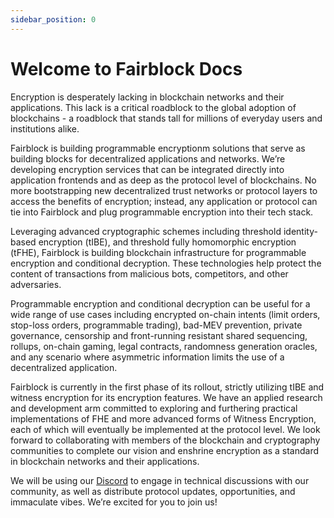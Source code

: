 ```yaml
---
sidebar_position: 0
---
```


# Welcome to Fairblock Docs

Encryption is desperately lacking in blockchain networks and their applications. This lack is a critical roadblock to the global adoption of blockchains - a roadblock that stands tall for millions of everyday users and institutions alike.

Fairblock is building programmable encryptionm solutions that serve as building blocks for decentralized applications and networks. We’re developing encryption services that can be integrated directly into application frontends and as deep as the protocol level of blockchains. No more bootstrapping new decentralized trust networks or protocol layers to access the benefits of encryption; instead, any application or protocol can tie into Fairblock and plug programmable encryption into their tech stack.

Leveraging advanced cryptographic schemes including threshold identity-based encryption (tIBE), and threshold fully homomorphic encryption (tFHE), Fairblock is building blockchain infrastructure for programmable encryption and conditional decryption. These technologies help protect the content of transactions from malicious bots, competitors, and other adversaries.

Programmable encryption and conditional decryption can be useful for a wide range of use cases including encrypted on-chain intents (limit orders, stop-loss orders, programmable trading), bad-MEV prevention, private governance, censorship and front-running resistant shared sequencing, rollups, on-chain gaming, legal contracts, randomness generation oracles, and any scenario where asymmetric information limits the use of a decentralized application.

Fairblock is currently in the first phase of its rollout, strictly utilizing tIBE and witness encryption for its encryption features. We have an applied research and development arm committed to exploring and furthering practical implementations of FHE and more advanced forms of Witness Encryption, each of which will eventually be implemented at the protocol level. We look forward to collaborating with members of the blockchain and cryptography communities to complete our vision and enshrine encryption as a standard in blockchain networks and their applications.

We will be using our [Discord](https://discord.gg/8zFvUJrz3z) to engage in technical discussions with our community, as well as distribute protocol updates, opportunities, and immaculate vibes. We’re excited for you to join us!

<!-- Changes to be made:
- Rename this section to Vision instead of Intro
- Outline clear vision statement & how Fairblock technologies unlocks new paradigms in blockchain ecosystem. List some key examples & key gotchas (what it is vs what it isn't).
- MVP on buttons, add links to learn and build sections.
- Move old content from this page to new "Learn" section at the start. -->